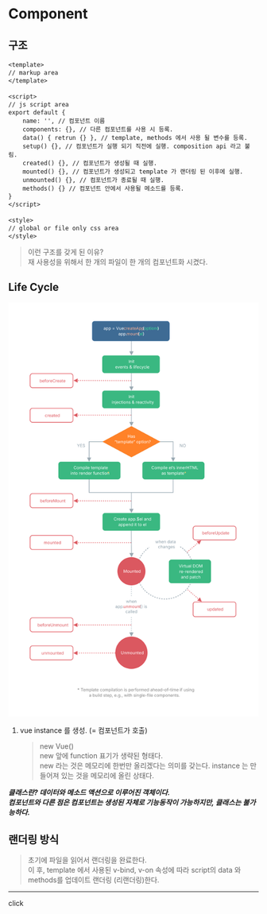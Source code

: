 # Component
## 구조
```
<template>
// markup area
</template>

<script>
// js script area
export default {
    name: '', // 컴포넌트 이름
    components: {}, // 다른 컴포넌트를 사용 시 등록.
    data() { retrun {} }, // template, methods 에서 사용 될 변수를 등록.
    setup() {}, // 컴포넌트가 실행 되기 직전에 실행. composition api 라고 불림.
    created() {}, // 컴포넌트가 생성될 때 실행.
    mounted() {}, // 컴포넌트가 생성되고 template 가 랜더링 된 이후에 실행.
    unmounted() {}, // 컴포넌트가 종료될 때 실행.
    methods() {} // 컴포넌트 안에서 사용될 메소드를 등록.
}
</script>

<style>
// global or file only css area
</style>
```
>이런 구조를 갖게 된 이유?  
>재 사용성을 위해서 한 개의 파일이 한 개의 컴포넌트화 시켰다. 
## Life Cycle
![vue life cycle](../../images/vuejs/lifecycle.svg)  

1. vue instance 를 생성. (= 컴포넌트가 호출)  
   >new Vue()  
    new 앞에 function 표기가 생략된 형태다.  
    new 라는 것은 메모리에 한번만 올리겠다는 의미를 갖는다.
    instance 는 만들어져 있는 것을 메모리에 올린 상태다.

***클래스란? 데이터와 메소드 액션으로 이루어진 객체이다.  
컴포넌트와 다른 점은 컴포넌트는 생성된 자체로 기능동작이 가능하지만, 클래스는 불가능하다.***


## 랜더링 방식
>초기에 파일을 읽어서 랜더링을 완료한다.  
 이 후, template 에서 사용된 v-bind, v-on 속성에 따라 script의 data 와 methods를 업데이트 랜더링 (리랜더링)한다.  

---
click

